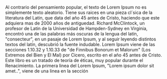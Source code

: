 Al contrario del pensamiento popular, el texto de Lorem Ipsum no es
 simplemente texto aleatorio. Tiene sus raices en una pieza cl´sica de 
 la literatura del Latin, que data del año 45 antes de Cristo, haciendo
  que este adquiera mas de 2000 años de antiguedad. Richard McClintock, 
 un profesor de Latin de la Universidad de Hampden-Sydney en Virginia,
  encontró una de las palabras más oscuras de la lengua del latín, 
  "consecteur", en un pasaje de Lorem Ipsum, y al seguir leyendo 
  distintos textos del latín, descubrió la fuente indudable. Lorem 
  Ipsum viene de las secciones 1.10.32 y 1.10.33 de "de Finnibus 
  Bonorum et Malorum" (Los Extremos del Bien y El Mal) por Cicero, 
  escrito en el año 45 antes de Cristo. Este libro es un tratado de 
  teoría de éticas, muy popular durante el Renacimiento. La primera 
  linea del Lorem Ipsum, "Lorem ipsum dolor sit amet..", viene de una 
  linea en la sección 
